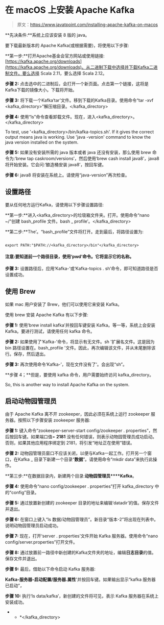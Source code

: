# 在 macOS 上安装 Apache Kafka

> 原文：<https://www.javatpoint.com/installing-apache-kafka-on-macos>

**先决条件:**系统上应该安装 8 版的 java。

要下载最新版本的 Apache Kafka(或根据需要)，将使用以下步骤:

**第一步:**打开Apache基金会官方网站或使用链接:[https://kafka.apache.org/downloads](https://kafka.apache.org/downloads)。从二进制下载中选择并下载Kafka二进制文件。要么选择 Scala 2.11，要么选择 Scala 2.12。

**步骤 2:** 点击选中的二进制后，会打开一个新页面。点击第一个链接，这将是Kafka下载的镜像大小。下载将开始。

**步骤 3:** 将下载一个Kafka‘tar’文件。移到下载的Kafka目录。使用命令“tar -xvf <kafka_directory>”解压缩目录。</kafka_directory>

**步骤 4:** 使用“ls”命令查看卸载文件。现在，进入<kafka_directory>。</kafka_directory>

To test, use '<kafka_directory>/bin/kafka-topics.sh'. If it gives the correct output means java is working. Use 'java -version' command to know the java version installed on the system.

**步骤 5:** 如果没有安装所需的 java 版本或者 java 还没有安装，那么使用 brew 命令为:‘brew tap caskroom/versions’，然后使用‘brew cash install java8’，java8 将开始安装。它会问:‘酿造桶安装 java8’，按回车键。

**步骤 6:** java8 将安装在系统上。请使用“java-version”再次检查。

## 设置路径

要从任何地方运行Kafka，请使用以下步骤设置路径:

**第一步:**进入<kafka_directory>的垃圾箱文件夹。打开。使用命令“nano ~/”创建 bash_profile 文件。bash _ profile’。</kafka_directory>

**第二步:**The’。“bash_profile”文件将打开。走到最后，将路径设置为:

```

export PATH:"$PATH://<kafka_directory>/bin"</kafka_directory> 
```

#### 注意:要知道前一个路径目录，使用‘pwd’命令。它将显示它的名称。

**步骤 3:** 设置路径后，应用‘Kafka-’或‘Kafka-topics . sh’命令，即可知道路径是否设置成功。

## 使用 Brew

如果 mac 用户安装了 Brew，他们可以使用它来安装 Kafka。

使用 brew 安装 Apache Kafka 有以下步骤:

**步骤 1:** 使用‘brew install kafka’并按回车键安装 Kafka。等一等，系统上会安装 Kafka。要进行测试，请使用任何 kafka 命令。

**步骤 2:** 如果使用了‘Kafka-’命令，将显示有无文件。sh '扩展名文件。这是因为 bin 路径设置在。bash_profile '文件。因此，再次编辑该文件，并从末尾删除该行。保存，然后退出。

**步骤 3:** 再次使用命令‘Kafka-’，现在文件没有了’。会出现“sh”。

**步骤 4；**但是，要使用 kafka 命令，用户需要始终访问 kafka_directory。

So, this is another way to install Apache Kafka on the system.

## 启动动物园管理员

由于 Apache Kafka 离不开 zookeeper，因此必须在系统上运行 zookeeper 服务器。按照以下步骤安装 zookeeper 服务器:

**步骤 1:** 键入命令“zookeeper-server-start config/zookeeper . properties”，然后按回车键。如果端口值= **2181** 没有任何错误，则表示动物园管理员成功启动。否则，如果其他应用程序绑定到 2181，将引发“地址正在使用”错误。

**步骤 2:** 动物园管理员窗口不应该关闭，以便与Kafka一起工作。打开另一个窗口，在Kafka _ 目录下新建一个目录“**数据**”。请使用命令“mkdir data”来执行此操作。

**第三步:**在数据目录内，新建两个目录:**动物园管理员****Kafka**。

**步骤 4:** 使用命令“nano config/zookeeper . properties”打开 kafka_directory 中的“config”目录。

**步骤 5:** 通过放置新创建的 zookeeper 目录的地址来编辑‘datadir’的值。保存文件并退出。

**步骤 6:** 在窗口上键入“ls 数据/动物园管理员”。新目录“版本-2”将出现在列表中。说明动物园管理员启动成功。

**步骤 7:** 现在，打开‘server . properties’文件开始 Kafka 服务器。使用命令“nano config/server.properties”打开文件。

**步骤 8:** 通过放置前一路径中新创建的Kafka文件夹的地址，编辑**日志目录**的值。保存文件并退出。

**步骤 9:** 最后，借助以下命令启动 Kafka 服务器:

**Kafka-服务器-启动配置/服务器.属性**'并按回车键。如果输出显示“kafka 服务器已启动”，

**步骤 10:** 执行‘ls data/kafka’，新创建的文件将可见，表示 Kafka 服务器在系统上安装成功。

* * *</kafka_directory>
